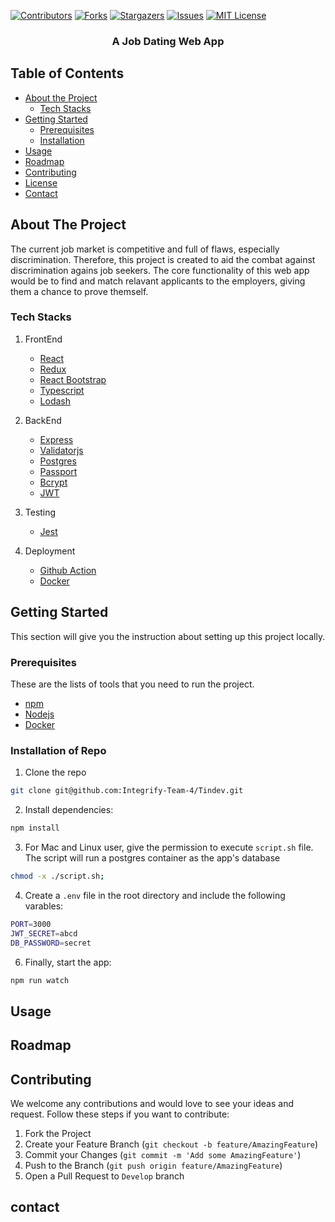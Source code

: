 [![Contributors][contributors-shield]][contributors-url]
[![Forks][forks-shield]][forks-url]
[![Stargazers][stars-shield]][stars-url]
[![Issues][issues-shield]][issues-url]
[![MIT License][license-shield]][license-url]

  <h3 align="center">A Job Dating Web App</h3>

  <p align="center">

<!-- TABLE OF CONTENTS -->

## Table of Contents

- [About the Project](#about-the-project)
  - [Tech Stacks](#tech-stacks)
- [Getting Started](#getting-started)
  - [Prerequisites](#prerequisites)
  - [Installation](#installation)
- [Usage](#usage)
- [Roadmap](#roadmap)
- [Contributing](#contributing)
- [License](#license)
- [Contact](#contact)

<!-- ABOUT THE PROJECT -->

## About The Project

The current job market is competitive and full of flaws, especially discrimination. Therefore, this project is created to aid the combat against discrimination agains job seekers. The core functionality of this web app would be to find and match relavant applicants to the employers, giving them a chance to prove themself.

### Tech Stacks

1. FrontEnd

   - [React](https://reactjs.org)
   - [Redux](https://react-redux.js.org/)
   - [React Bootstrap](https://semantic-ui.com/)
   - [Typescript](https://www.typescriptlang.org/)
   - [Lodash](https://lodash.com/)

2. BackEnd
   - [Express](https://expressjs.com/)
   - [Validatorjs](https://www.npmjs.com/package/validatorjs)
   - [Postgres](https://www.postgresql.org/)
   - [Passport](https://www.npmjs.com/package/passport)
   - [Bcrypt](https://www.npmjs.com/package/bcrypt)
   - [JWT](https://jwt.io/)
3. Testing
   - [Jest](https://jestjs.io/)
4. Deployment
   - [Github Action](https://github.com/features/actions)
   - [Docker](https://www.docker.com)

<!-- GETTING STARTED -->

## Getting Started

This section will give you the instruction about setting up this project locally.

### Prerequisites

These are the lists of tools that you need to run the project.

- [npm](https://www.npmjs.com/)
- [Nodejs](https://nodejs.org/en/)
- [Docker](https://docker.com)

### Installation of Repo

1. Clone the repo

```sh
git clone git@github.com:Integrify-Team-4/Tindev.git
```

2. Install dependencies:

```sh
npm install
```

3. For Mac and Linux user, give the permission to execute `script.sh` file. The script will run a postgres container as the app's database

```sh
chmod -x ./script.sh;
```

4. Create a `.env` file in the root directory and include the following varables:

```sh
PORT=3000
JWT_SECRET=abcd
DB_PASSWORD=secret
```

6. Finally, start the app:

```sh
npm run watch
```

<!-- USAGE EXAMPLES -->

## Usage

<!-- ROADMAP -->

## Roadmap

<!-- CONTRIBUTING -->

## Contributing

We welcome any contributions and would love to see your ideas and request. Follow these steps if you want to contribute:

1. Fork the Project
2. Create your Feature Branch (`git checkout -b feature/AmazingFeature`)
3. Commit your Changes (`git commit -m 'Add some AmazingFeature'`)
4. Push to the Branch (`git push origin feature/AmazingFeature`)
5. Open a Pull Request to `Develop` branch

<!-- LICENSE -->

<!-- CONTACT -->

## contact

<!-- ACKNOWLEDGEMENTS -->

<!-- MARKDOWN LINKS & IMAGES -->
<!-- https://www.markdownguide.org/basic-syntax/#reference-style-links -->

[contributors-shield]: https://img.shields.io/github/contributors/othneildrew/Best-README-Template.svg?style=flat-square
[contributors-url]: https://github.com/Integrify-Team-4/Tindev/graphs/contributors
[forks-shield]: https://img.shields.io/github/forks/othneildrew/Best-README-Template.svg?style=flat-square
[forks-url]: https://github.com/Integrify-Team-4/Tindev/network/members
[stars-shield]: https://img.shields.io/github/stars/othneildrew/Best-README-Template.svg?style=flat-square
[stars-url]: https://github.com/Integrify-Team-4/Tindev/stargazers
[issues-shield]: https://img.shields.io/github/issues/othneildrew/Best-README-Template.svg?style=flat-square
[issues-url]: https://github.com/Integrify-Team-4/Tindev/issues
[license-shield]: https://img.shields.io/github/license/othneildrew/Best-README-Template.svg?style=flat-square
[license-url]: https://github.com/othneildrew/Best-README-Template/blob/master/LICENSE.txt
[product-screenshot]: images/screenshot.png
